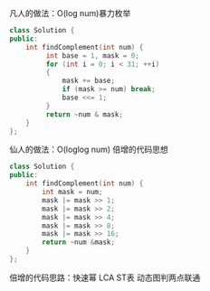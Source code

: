 凡人的做法：O(log num)暴力枚举
```cpp
class Solution {
public:
    int findComplement(int num) {
         int base = 1, mask = 0;
         for (int i = 0; i < 31; ++i)
         {
             mask += base;
             if (mask >= num) break;
             base <<= 1;
         }
         return ~num & mask;
    }
};
```

仙人的做法：O(loglog num) 倍增的代码思想
```cpp
class Solution {
public:
    int findComplement(int num) {
        int mask = num;
        mask |= mask >> 1;
        mask |= mask >> 2;
        mask |= mask >> 4;
        mask |= mask >> 8;
        mask |= mask >> 16;
        return ~num &mask;
    }
};
```

倍增的代码思路：快速幂 LCA ST表 动态图判两点联通 